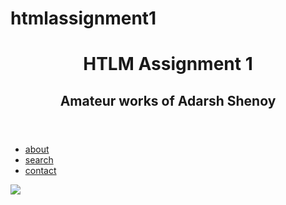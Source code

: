 # htmlassignment1
<!DOCTYPE html>
<html lang="en">
<head>
  <meta charset="UTF-8">
  <meta name="viewport" content="width=device-width, initial-scale=1.0">
  <title>HTLM Assignment 1</title>
</head>
<body>
 <div class="Container">
<header>
<h1>HTLM Assignment 1</h1>
<h2>Amateur works of Adarsh Shenoy </h2>
</header>  
<nav>
<ul>
   <li>
    <a href="#">about</a>
   </li>
   <li>
    <a href="#">search</a>
   </li>
   <li>
    <a href="#">contact</a>
   </li>
</ul>
</nav>
<main>
<div class="hero">
<img src= alt="">
</div>
</main>
<aside>
  <div class="left"><img src="images/Unity.jpg-Shenoy.jpg"" alt="">
    <div class="middle"> <img src="images/Forgotten Norwegian Castle.jpg" alt="">
    <div class="right"><img src="images/Everything is Alive - Shenoy.jpg" alt=""></div>
</aside>
<footer>  </footer>
<div>
</body>
</html>
